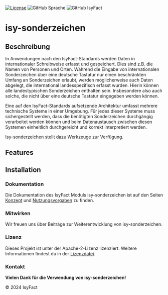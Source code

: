 [![License](https://img.shields.io/badge/License-Apache_2.0-orange)](https://opensource.org/licenses/Apache-2.0)
![GitHub Sprache](https://img.shields.io/badge/Language-Java_21-orange)
![GitHub IsyFact](https://img.shields.io/badge/IsyFact-IsyLogging_3.0.0-blue)


# isy-sonderzeichen




## Beschreibung
In Anwendungen nach den IsyFact-Standards werden Daten in internationaler Schreibweise erfasst und gespeichert. Dies sind z.B. die Namen von Personen und Orten. Während die Eingabe von internationalen Sonderzeichen über eine deutsche Tastatur nur einen beschränkten Umfang an Sonderzeichen erlaubt, werden möglicherweise auch Daten abgelegt, die international landesspezifisch erfasst wurden. Hierin können alle landestypischen Sonderzeichen enthalten sein. Insbesondere also auch solche, die nicht über eine deutsche Tastatur eingegeben werden können.

Eine auf den IsyFact-Standards aufsetzende Architektur umfasst mehrere technische Systeme in einer Umgebung. Für jedes dieser Systeme muss sichergestellt werden, dass die benötigten Sonderzeichen durchgängig verarbeitet werden können und beim Datenaustausch zwischen diesen Systemen einheitlich durchgereicht und korrekt interpretiert werden.

Isy-sonderzeichen stellt dazu Werkzeuge zur Verfügung.

## Features



## Installation



### Dokumentation
Die Dokumentation des IsyFact Moduls isy-sonderzeichen ist auf den Seiten
[Konzept](isy-sonderzeichen-doc/modules/ROOT/pages/konzept) und
[Nutzungsvorgaben](isy-sonderzeichen-doc/modules/ROOT/pages/nutzungsvorgaben)
zu finden.

### Mitwirken
Wir freuen uns über Beiträge zur Weiterentwicklung von isy-sonderzeichen. 

### Lizenz
Dieses Projekt ist unter der Apache-2-Lizenz lizenziert. Weitere Informationen findest du in der [Lizenzdatei](license/LICENSE).

### Kontakt


__Vielen Dank für die Verwendung von isy-sonderzeichen!__

© 2024 IsyFact
